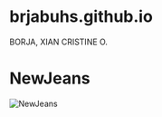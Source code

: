 # brjabuhs.github.io
BORJA, XIAN CRISTINE O. 

# NewJeans
![NewJeans](https://www.google.com/url?sa=i&url=https%3A%2F%2Fkbopped.com%2F2022%2F08%2F14%2Fsong-review-newjeans-hype-boy%2F&psig=AOvVaw1qsY0rrXQfpdW2VB62lE4j&ust=1704198352608000&source=images&cd=vfe&opi=89978449&ved=0CBIQjRxqFwoTCPDI0N2XvIMDFQAAAAAdAAAAABAa.jpeg)
